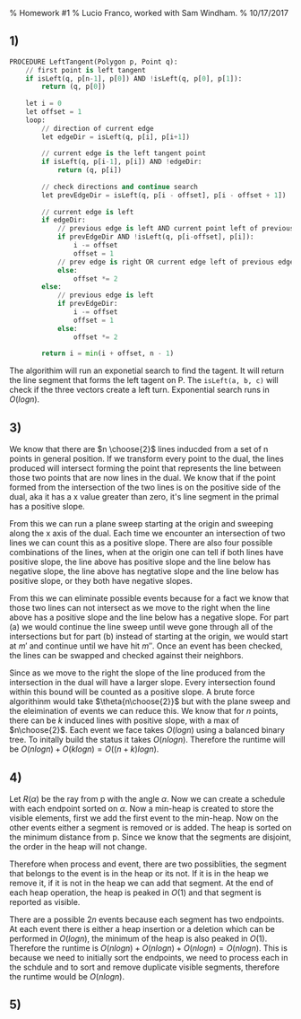 % Homework #1
% Lucio Franco, worked with Sam Windham.
% 10/17/2017

## 1)

```python
PROCEDURE LeftTangent(Polygon p, Point q):
	// first point is left tangent
	if isLeft(q, p[n-1], p[0]) AND !isLeft(q, p[0], p[1]):
		return (q, p[0])
    
	let i = 0
    let offset = 1
	loop:
		// direction of current edge
		let edgeDir = isLeft(q, p[i], p[i+1])
		
		// current edge is the left tangent point
		if isLeft(q, p[i-1], p[i]) AND !edgeDir:
			return (q, p[i])
	    
		// check directions and continue search
		let prevEdgeDir = isLeft(q, p[i - offset], p[i - offset + 1])
		
		// current edge is left
		if edgeDir:
			// previous edge is left AND current point left of previous point
			if prevEdgeDir AND !isLeft(q, p[i-offset], p[i]):
				i -= offset
				offset = 1
			// prev edge is right OR current edge left of previous edge
			else:
				offset *= 2
		else: 
			// previous edge is left
			if prevEdgeDir: 
				i -= offset
				offset = 1
			else: 
				offset *= 2
			
		return i = min(i + offset, n - 1)
```

The algorithim will run an exponetial search to find the tagent. It will return the line segment that forms the left tagent on P. The `isLeft(a, b, c)` will check if the three vectors create a left turn. Exponential search runs in $O(logn)$.

## 3)

We know that there are $n \choose{2}$ lines inducded from a set of n points in general position. If we transform every point to the dual, the lines produced will intersect forming the point that represents the line between those two points that are now lines in the dual. We know that if the point formed from the intersection of the two lines is on the positive side of the dual, aka it has a x value greater than zero, it's line segment in the primal has a positive slope. 

From this we can run a plane sweep starting at the origin and sweeping along the x axis of the dual. Each time we encounter an intersection of two lines we can count this as a positive slope. There are also four possible combinations of the lines, when at the origin one can tell if both lines have positive slope, the line above has positive slope and the line below has negative slope, the line above has negtative slope and the line below has positive slope, or they both have negative slopes. 

From this we can eliminate possible events because for a fact we know that those two lines can not intersect as we move to the right when the line above has a positive slope and the line below has a negative slope. For part (a) we would continue the line sweep until weve gone through all of the intersections but for part (b) instead of starting at the origin, we would start at $m'$ and continue until we have hit $m''$. Once an event has been checked, the lines can be swapped and checked against their neighbors.

Since as we move to the right the slope of the line produced from the intersection in the dual will have a larger slope. Every intersection found within this bound will be counted as a positive slope. A brute force algorithinm would take $\theta{n\choose{2}}$ but with the plane sweep and the eleimination of events we can reduce this. We know that for $n$ points, there can be $k$ induced lines with positive slope, with a max of $n\choose{2}$. Each event we face takes $O(logn)$ using a balanced binary tree. To initally build the status it takes $O(n log n)$. Therefore the runtime will be $O(nlogn) + O(klogn) = O((n + k)logn)$.

## 4)

Let $R(\alpha)$ be the ray from p with the angle $\alpha$. Now we can create a schedule with each endpoint sorted on $\alpha$. Now a min-heap is created to store the visible elements, first we add the first event to the min-heap. Now on the other events either a segment is removed or is added. The heap is sorted on the minimum distance from p. Since we know that the segments are disjoint, the order in the heap will not change. 

Therefore when process and event, there are two possiblities, the segment that belongs to the event is in the heap or its not. If it is in the heap we remove it, if it is not in the heap we can add that segment. At the end of each heap operation, the heap is peaked in $O(1)$ and that segment is reported as visible.

There are a possible $2n$ events because each segment has two endpoints. At each event there is either a heap insertion or a deletion which can be performed in $O(logn)$, the minimum of the heap is also peaked in $O(1)$. Therefore the runtime is $O(nlogn) + O(nlogn) + O(nlogn) = O(nlogn)$. This is because we need to initially sort the endpoints, we need to process each in the schdule and to sort and remove duplicate visible segments, therefore the runtime would be $O(nlogn)$.

## 5)


